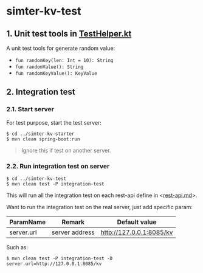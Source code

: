 # simter-kv-test

## 1. Unit test tools in [TestHelper.kt]

A unit test tools for generate random value:

- `fun randomKey(len: Int = 10): String`
- `fun randomValue(): String`
- `fun randomKeyValue(): KeyValue`

## 2. Integration test

### 2.1. Start server

For test purpose, start the test server:

```shell
$ cd ../simter-kv-starter
$ mvn clean spring-boot:run
```

> Ignore this if test on another server.

### 2.2. Run integration test on server

```shell
$ cd ../simter-kv-test
$ mvn clean test -P integration-test
```

This will run all the integration test on each rest-api define in <[rest-api.md]>.

Want to run the integration test on the real server, just add specific param:

| ParamName  | Remark         | Default value
|------------|----------------|---------------
| server.url | server address | http://127.0.0.1:8085/kv

Such as:

```shell
$ mvn clean test -P integration-test -D server.url=http://127.0.0.1:8085/kv
```


[TestHelper.kt]: https://github.com/simter/simter-kv/blob/master/simter-kv-test/src/main/kotlin/tech/simter/kv/test/TestHelper.kt
[rest-api.md]: https://github.com/simter/simter-kv/blob/master/docs/rest-api.md

